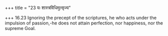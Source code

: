 +++
title = "23 यः शास्त्रविधिमुत्सृज्य"

+++
16.23 Ignoring the precept of the scriptures, he who acts under the
impulsion of passion,-he does not attain perfection, nor happiness, nor
the supreme Goal.
